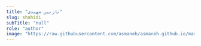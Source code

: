 ```yaml
--- 
title: "نازنین شهیدی" 
slug: shahidi 
subTitle: "null" 
role: "author" 
image: "https://raw.githubusercontent.com/asmaneh/asmaneh.github.io/master/assets/img/authors/shahidi.jfif" 
--- 
```

